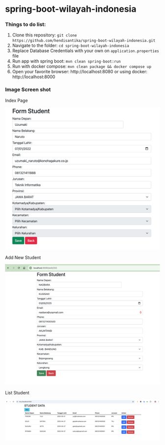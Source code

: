 # spring-boot-wilayah-indonesia

### Things to do list:

1. Clone this repository: `git clone  https://github.com/hendisantika/spring-boot-wilayah-indonesia.git`
2. Navigate to the folder: `cd spring-boot-wilayah-indonesia`
3. Replace Database Credentials with your own on `application.properties` file
4. Run app with spring boot: `mvn clean spring-boot:run`
5. Run with docker compose: `mvn clean package && docker compose up`
6. Open your favorite browser: http://localhost:8080 or using docker: http://localhost:8000

### Image Screen shot

Index Page

![Index Page](img/index.png "Index Page")

Add New Student

![Add New Student](img/add.png "Add New Student")

List Student

![List Student](img/list.png "List Student")